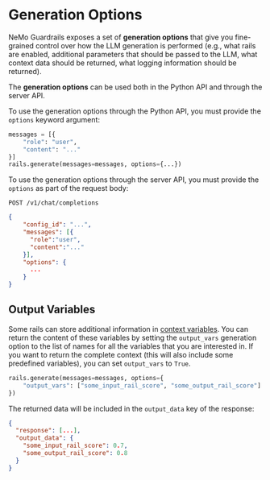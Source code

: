 # Generation Options

NeMo Guardrails exposes a set of **generation options** that give you fine-grained control over how the LLM generation is performed (e.g., what rails are enabled, additional parameters that should be passed to the LLM, what context data should be returned, what logging information should be returned).

The **generation options** can be used both in the Python API and through the server API.

To use the generation options through the Python API, you must provide the `options` keyword argument:
```python
messages = [{
    "role": "user",
    "content": "..."
}]
rails.generate(messages=messages, options={...})
```

To use the generation options through the server API, you must provide the `options` as part of the request body:
```
POST /v1/chat/completions
```
```json
{
    "config_id": "...",
    "messages": [{
      "role":"user",
      "content":"..."
    }],
    "options": {
      ...
    }
}
```

## Output Variables

Some rails can store additional information in [context variables](../colang-language-syntax-guide.md#variables). You can return the content of these variables by setting the `output_vars` generation option to the list of names for all the variables that you are interested in. If you want to return the complete context (this will also include some predefined variables), you can set `output_vars` to `True`.

```python
rails.generate(messages=messages, options={
    "output_vars": ["some_input_rail_score", "some_output_rail_score"]
})
```

The returned data will be included in the `output_data` key of the response:

```json
{
  "response": [...],
  "output_data": {
    "some_input_rail_score": 0.7,
    "some_output_rail_score": 0.8
  }
}
```
